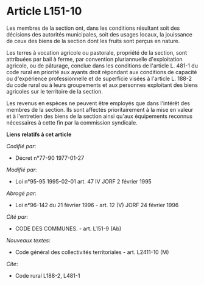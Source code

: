 # Article L151-10

Les membres de la section ont, dans les conditions résultant soit des décisions des autorités municipales, soit des usages
locaux, la jouissance de ceux des biens de la section dont les fruits sont perçus en nature.

Les terres à vocation agricole ou pastorale, propriété de la section, sont attribuées par bail à ferme, par convention
pluriannuelle d'exploitation agricole, ou de pâturage, conclue dans les conditions de l'article L. 481-1 du code rural en
priorité aux ayants droit répondant aux conditions de capacité ou d'expérience professionnelle et de superficie visées à
l'article L. 188-2 du code rural ou à leurs groupements et aux personnes exploitant des biens agricoles sur le territoire de
la section.

Les revenus en espèces ne peuvent être employés que dans l'intérêt des membres de la section. Ils sont affectés
prioritairement à la mise en valeur et à l'entretien des biens de la section ainsi qu'aux équipements reconnus nécessaires à
cette fin par la commission syndicale.

**Liens relatifs à cet article**

_Codifié par_:

  - Décret n°77-90 1977-01-27

_Modifié par_:

  - Loi n°95-95 1995-02-01 art. 47 IV JORF 2 février 1995

_Abrogé par_:

  - Loi n°96-142 du 21 février 1996 - art. 12 (V) JORF 24 février 1996

_Cité par_:

  - CODE DES COMMUNES. - art. L151-9 (Ab)

_Nouveaux textes_:

  - Code général des collectivités territoriales - art. L2411-10 (M)

_Cite_:

  - Code rural L188-2, L481-1
